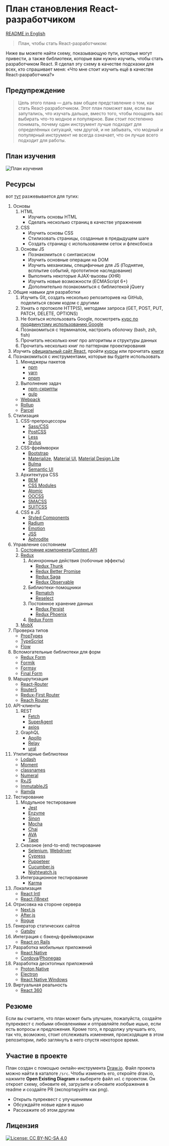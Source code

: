# План становления React-разработчиком

[README in English](README.md)

> План, чтобы стать React-разработчиком:

Ниже вы можете найти схему, показывающую пути, которые могут привести, а также библиотеки, которые вам нужно изучить, чтобы стать разработчиком React. Я сделал эту схему в качестве подсказки для всех, кто спрашивает меня: «Что мне стоит изучить ещё в качестве React-разработчика?»

## Предупреждение

> Цель этого плана — дать вам общее представление о том, как стать React-разработчиком. Этот план поможет вам, если вы запутались, что изучать дальше, вместо того, чтобы поощрять вас выбирать что-то модное и популярное. Вам стоит постепенно понимать, почему один инструмент лучше подходит для определённых ситуаций, чем другой, и не забывать, что модный и популярный инструмент не всегда означает, что он лучше всего подходит для работы.

## План изучения

![План изучения](./roadmap-ru.png)

## Ресурсы

вот [тут](https://www.youtube.com/watch?v=hQ06mTbrEic) разжевывается для тугих: 

1. Основы
    1. HTML
        * Изучить основы HTML
        * Сделать несколько страниц в качестве упражнения
    2. CSS
        * Изучить основы CSS
        * Стилизовать страницы, созданные в предыдущем шаге
        * Создать страницу с использованием сеток и флексбокса
    3. Основы JS
        * Познакомиться с синтаксисом
        * Изучить основные операции на DOM
        * Изучить механизмы, специфичные для JS (Поднятие, всплытие событий, прототипное наследование)
        * Выполнить некоторые AJAX-вызовы (XHR)
        * Изучить новые возможности (ECMAScript 6+)
        * Дополнительно познакомиться с библиотекой jQuery
2. Общие навыки для разработки
    1. Изучить Git, создать несколько репозиториев на GitHub, поделиться своим кодом с другими
    2. Узнать о протоколе HTTP(S), методами запроса (GET, POST, PUT, PATCH, DELETE, OPTIONS)
    3. Не бояться использовать Google, посмотреть [курс по продвинутому использованию Google](http://www.powersearchingwithgoogle.com/)
    4. Познакомиться с терминалом, настроить оболочку (bash, zsh, fish)
    5. Прочитать несколько книг про алгоритмы и структуры данных
    6. Прочитать несколько книг по паттернам проектирования
3. Изучить [официальный сайт React](https://reactjs.org/tutorial/tutorial.html), пройти [курсы](https://egghead.io/courses/the-beginner-s-guide-to-react) или прочитать [книги](https://github.com/EbookFoundation/free-programming-books/blob/master/free-programming-books-ru.md#react)
4. Познакомиться с инструментами, которые вы будете использовать
    1. Менеджеры пакетов
        * [npm](https://www.npmjs.com/)
        * [yarn](https://yarnpkg.com/lang/en/)
        * [pnpm](https://pnpm.js.org/)
    2. Выполнение задач
        * [npm-скрипты](https://docs.npmjs.com/misc/scripts)
        * [gulp](https://gulpjs.com/)
    * [Webpack](https://webpack.js.org/)
    * [Rollup](https://rollupjs.org/guide/en)
    * [Parcel](https://parceljs.org/)
5. Стилизация
    1. CSS-препроцессоры
        * [Sass/CSS](https://sass-lang.com/)
        * [PostCSS](https://postcss.org/)
        * [Less](http://lesscss.org/)
        * [Stylus](http://stylus-lang.com/)
    2. CSS-фреймворки
        * [Bootstrap](https://getbootstrap.com/)
        * [Materialize](https://materializecss.com/), [Material UI](https://material-ui.com/), [Material Design Lite](https://getmdl.io/)
        * [Bulma](https://bulma.io/)
        * [Semantic UI](https://semantic-ui.com/)
    3. Архитектура CSS
        * [BEM](http://getbem.com/)
        * [CSS Modules](https://github.com/css-modules/css-modules)
        * [Atomic](https://acss.io/)
        * [OOCSS](https://github.com/stubbornella/oocss/wiki)
        * [SMACSS](https://smacss.com/)
        * [SUITCSS](https://suitcss.github.io/)
    4. CSS в JS
        * [Styled Components](https://www.styled-components.com/)
        * [Radium](https://formidable.com/open-source/radium/)
        * [Emotion](https://emotion.sh/)
        * [JSS](http://cssinjs.org/)
        * [Aphrodite](https://github.com/Khan/aphrodite)
6. Управление состоянием
    1. [Состояние компонента](https://reactjs.org/docs/faq-state.html)/[Context API](https://reactjs.org/docs/context.html)
    2. [Redux](https://redux.js.org/)
        1. Асинхронные действия (побочные эффекты)
            * [Redux Thunk](https://github.com/reduxjs/redux-thunk)
            * [Redux Better Promise](https://github.com/Lukasz-pluszczewski/redux-better-promise)
            * [Redux Saga](https://redux-saga.js.org/)
            * [Redux Observable](https://redux-observable.js.org)
        2. Библиотеки-помощники
            * [Rematch](https://rematch.gitbooks.io/rematch/)
            * [Reselect](https://github.com/reduxjs/reselect)
        3. Постоянное хранение данных
            * [Redux Persist](https://github.com/rt2zz/redux-persist)
            * [Redux Phoenix](https://github.com/adam-golab/redux-phoenix)
        4. [Redux Form](https://redux-form.com)
    3. [MobX](https://mobx.js.org/)
7. Проверка типов
    * [PropTypes](https://reactjs.org/docs/typechecking-with-proptypes.html)
    * [TypeScript](https://www.typescriptlang.org/)
    * [Flow](https://flow.org/en/)
8. Вспомогательные библиотеки для форм
    * [Redux Form](https://redux-form.com)
    * [Formik](https://github.com/jaredpalmer/formik)
    * [Formsy](https://github.com/formsy/formsy-react)
    * [Final Form](https://github.com/final-form/final-form)
9. Маршрутизация
    * [React-Router](https://reacttraining.com/react-router/)
    * [Router5](https://router5.js.org/)
    * [Redux-First Router](https://github.com/faceyspacey/redux-first-router)
    * [Reach Router](https://reach.tech/router/)
10. API-клиенты
    1. REST
        * [Fetch](https://developer.mozilla.org/en-US/docs/Web/API/Fetch_API)
        * [SuperAgent](https://visionmedia.github.io/superagent/)
        * [axios](https://github.com/axios/axios)
    2. GraphQL
        * [Apollo](https://www.apollographql.com/docs/react/)
        * [Relay](https://facebook.github.io/relay/)
        * [urql](https://github.com/FormidableLabs/urql)
11. Утилитарные библиотеки
    * [Lodash](https://lodash.com/)
    * [Moment](https://momentjs.com/)
    * [classnames](https://github.com/JedWatson/classnames)
    * [Numeral](http://numeraljs.com/)
    * [RxJS](http://reactivex.io/)
    * [ImmutableJS](https://facebook.github.io/immutable-js/)
    * [Ramda](https://ramdajs.com/)
12. Тестирование
    1. Модульное тестирование
        * [Jest](https://facebook.github.io/jest/)
        * [Enzyme](http://airbnb.io/enzyme/)
        * [Sinon](http://sinonjs.org/)
        * [Mocha](https://mochajs.org/)
        * [Chai](http://www.chaijs.com/)
        * [AVA](https://github.com/avajs/ava)
        * [Tape](https://github.com/substack/tape)
    2. Сквозное (end-to-end) тестирование
        * [Selenium](https://www.seleniumhq.org/), [Webdriver](http://webdriver.io/)
        * [Cypress](https://cypress.io/)
        * [Puppeteer](https://pptr.dev/)
        * [Cucumber.js](https://github.com/cucumber/cucumber-js)
        * [Nightwatch.js](http://nightwatchjs.org/)
    3. Интеграционное тестирование
        * [Karma](https://karma-runner.github.io/)
13. Локализация
    * [React Intl](https://github.com/yahoo/react-intl)
    * [React i18next](https://react.i18next.com/)
14. Отрисовка на стороне сервера
    * [Next.js](https://nextjs.org/)
    * [After.js](https://github.com/jaredpalmer/after.js)
    * [Rogue](https://github.com/alidcastano/rogue.js)
15. Генератор статических сайтов
    * [Gatsby](https://www.gatsbyjs.org/)
16. Интеграция с бэкенд-фреймворками
    * [React on Rails](https://shakacode.gitbooks.io/react-on-rails/content/)
17. Разработка мобильных приложений
    * [React Native](https://facebook.github.io/react-native/)
    * [Cordova](https://cordova.apache.org/)/[Phonegap](https://phonegap.com/)
18. Разработка десктопных приложений
    * [Proton Native](https://proton-native.js.org/)
    * [Electron](https://electronjs.org/)
    * [React Native Windows](https://github.com/Microsoft/react-native-windows)
19. Виртуальная реальность
    * [React 360](https://facebook.github.io/react-360/)

## Резюме

Если вы считаете, что план может быть улучшен, пожалуйста, создайте пулреквест с любыми обновлениями и отправляйте любые ишью, если есть вопросы и предложения. Кроме того, я продолжу улучшать его, так что, возможно, стоит отслеживать изменения, происходящие в этом репозитории, либо заглянуть в него спустя некоторое время.

## Участие в проекте

План создан с помощью онлайн-инструмента [Draw.io](https://www.draw.io/). Файл проекта можно найти в каталоге `/src`. Чтобы изменить его, откройте draw.io, нажмите **Open Existing Diagram** и выберите файл `xml` с проектом. Он откроет схему, обновите её, загрузите и обновите изображения в readme и создайте PR (экспортируйте как png).

- Открыть пулреквест с улучшениями
- Обсуждайте новые идеи в ишью
- Расскажите об этом другим

## Лицензия

[![License: CC BY-NC-SA 4.0](https://img.shields.io/badge/License-CC%20BY--NC--SA%204.0-lightgrey.svg)](https://creativecommons.org/licenses/by-nc-sa/4.0/)
